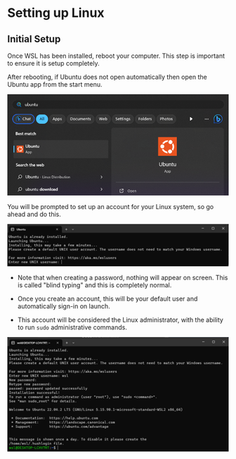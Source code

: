 # Setting up Linux

## Initial Setup

Once WSL has been installed, reboot your computer. This step is important to ensure it is setup completely.

After rebooting, if Ubuntu does not open automatically then open the Ubuntu app from the start menu.

![Ubuntu in start menu](img/3-ubuntu.png)

You will be prompted to set up an account for your Linux system, so go ahead and do this.

![set up ubuntu account](img/4-account-setup.png)

- Note that when creating a password, nothing will appear on screen. This is called "blind typing" and this is completely normal.

- Once you create an account, this will be your default user and automatically sign-in on launch.

- This account will be considered the Linux administrator, with the ability to run `sudo` administrative commands.

![first open screen after creating a ubuntu account](img/5-ubuntu-first-open.png)